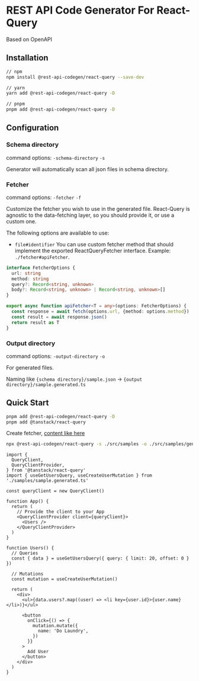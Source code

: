 # REST API Code Generator For React-Query
Based on OpenAPI

## Installation

```bash
// npm
npm install @rest-api-codegen/react-query --save-dev

// yarn
yarn add @rest-api-codegen/react-query -D

// pnpm
pnpm add @rest-api-codegen/react-query -D
```

## Configuration

### Schema directory
command options: `-schema-directory` `-s`

Generator will automatically scan all json files in schema directory.

### Fetcher
command options: `-fetcher` `-f`

Customize the fetcher you wish to use in the generated file. React-Query is agnostic to the data-fetching layer, so you should provide it, or use a custom one.

The following options are available to use:

- `file#identifier` You can use custom fetcher method that should implement the exported ReactQueryFetcher interface. Example: `./fetcher#apiFetcher`.

```ts
interface FetcherOptions {
  url: string
  method: string
  query?: Record<string, unknown>
  body?: Record<string, unknown> | Record<string, unknown>[]
}

export async function apiFetcher<T = any>(options: FetcherOptions) {
  const response = await fetch(options.url, {method: options.method})
  const result = await response.json()
  return result as T
}
```

### Output directory
command options: `-output-directory` `-o`

For generated files.

Naming like `{schema directory}/sample.json` -> `{output directory}/sample.generated.ts`

## Quick Start

```bash
pnpm add @rest-api-codegen/react-query -D
pnpm add @tanstack/react-query

```

Create fetcher, [content like here](#fetcher)

```bash
npx @rest-api-codegen/react-query -s ./src/samples -o ./src/samples/generated -f ./utils/fetcher#apiFetcher
```

```tsx
import {
  QueryClient,
  QueryClientProvider,
} from '@tanstack/react-query'
import { useGetUsersQuery, useCreateUserMutation } from './samples/sample.generated.ts'

const queryClient = new QueryClient()

function App() {
  return (
    // Provide the client to your App
    <QueryClientProvider client={queryClient}>
      <Users />
    </QueryClientProvider>
  )
}

function Users() {
  // Queries
  const { data } = useGetUsersQuery({ query: { limit: 20, offset: 0 } })

  // Mutations
  const mutation = useCreateUserMutation()

  return (
    <div>
      <ul>{data.users?.map((user) => <li key={user.id}>{user.name}</li>)}</ul>

      <button
        onClick={() => {
          mutation.mutate({
            name: 'Do Laundry',
          })
        }}
      >
        Add User
      </button>
    </div>
  )
}
```
